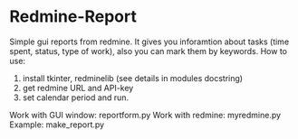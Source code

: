 # Redmine-Report
Simple gui reports from redmine. It gives you inforamtion about tasks (time spent, status, type of work),
also you can mark them by keywords.
How to use:
1. install tkinter, redminelib (see details in modules docstring)
2. get redmine URL and API-key
3. set calendar period and run.

Work with GUI window: reportform.py
Work with redmine: myredmine.py
Example: make_report.py
